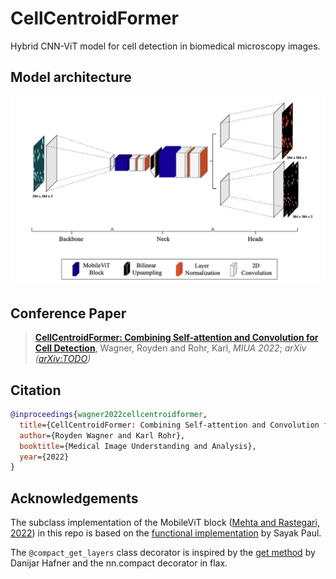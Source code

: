 # CellCentroidFormer
Hybrid CNN-ViT model for cell detection in biomedical microscopy images.

## Model architecture
![Model architecture](assets/cell-centroid-former.png?raw=true "Model architecture")

## Conference Paper
> [**CellCentroidFormer: Combining Self-attention and Convolution for Cell Detection**](),
> Wagner, Royden and Rohr, Karl,
> *MIUA 2022*; *arXiv ([arXiv:TODO](https://arxiv.org/))*

## Citation
```bibtex
@inproceedings{wagner2022cellcentroidformer,
  title={CellCentroidFormer: Combining Self-attention and Convolution for Cell Detection},
  author={Royden Wagner and Karl Rohr},
  booktitle={Medical Image Understanding and Analysis},
  year={2022}
}
```

## Acknowledgements
The subclass implementation of the MobileViT block ([Mehta and Rastegari, 2022](https://arxiv.org/abs/2110.02178)) in this repo is based on the [functional implementation](https://keras.io/examples/vision/mobilevit) by Sayak Paul.

The `@compact_get_layers` class decorator is inspired by the [get method](https://danijar.com/structuring-models) by Danijar Hafner and the nn.compact decorator in flax.
